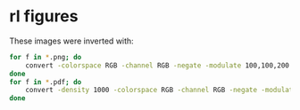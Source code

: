 # rl figures
These images were inverted with:
```sh
for f in *.png; do    
    convert -colorspace RGB -channel RGB -negate -modulate 100,100,200 "$f" "$(basename "$f" .png)-dark.png"
done
for f in *.pdf; do    
    convert -density 1000 -colorspace RGB -channel RGB -negate -modulate 100,100,200 "$f" "$(basename "$f" .pdf)-dark.pdf"
done
```
